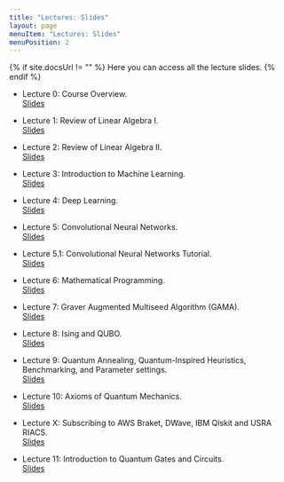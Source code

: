 ```yaml
---
title: "Lectures: Slides"
layout: page
menuItem: "Lectures: Slides"
menuPosition: 2
---
```

{% if site.docsUrl != "" %}
Here you can access all the lecture slides.
{% endif %}


- Lecture 0: Course Overview.<br>
<a href="slides/QUIP and QML Lecture 0 - Course Overview.pdf" download>Slides</a>


- Lecture 1: Review of Linear Algebra I.<br>
<a href="slides/18-819F Lecture 1 - Review of Linear Algebra I.pdf" download>Slides</a>

 
- Lecture 2: Review of Linear Algebra II.<br>
<a href="slides/18-819F Lecture 2 - Review of Linear Algebra II.pdf" download>Slides</a>

- Lecture 3: Introduction to Machine Learning.<br>
<a href="slides/18-819F Lecture 3 - Introduction to Marchine Learning I.pdf" download>Slides</a>

- Lecture 4: Deep Learning.<br>
<a href="slides/18-819F Lecture 4 - Deep Learning.pdf" download>Slides</a>

- Lecture 5: Convolutional Neural Networks.<br>
<a href="slides/18-819F Lecture 5 - Convolutional Neural Networks.pdf" download>Slides</a>

- Lecture 5.1: Convolutional Neural Networks Tutorial.<br>
<a href="slides/18-819F CNN_TutorialsAnnotated.pdf" download>Slides</a>

- Lecture 6: Mathematical Programming.<br>
<a href="slides/18-819F Lecture 6 - Mathematical Programming.pdf" download>Slides</a>

- Lecture 7: Graver Augmented Multiseed Algorithm (GAMA).<br>
<a href="slides/18-819F Lecture 7 - Graver Augmented Multiseed Algorithm (GAMA).pdf" download>Slides</a>

 - Lecture 8: Ising and QUBO.<br>
<a href="slides/QUIP and QML Lecture 8 - Ising and QUBO.pdf" download>Slides</a>

- Lecture 9: Quantum Annealing, Quantum-Inspired Heuristics, Benchmarking, and Parameter settings.<br>
<a href="slides/18-819F Lecture 9 - Quantum Annealing, Quantum-Inspired Heuristics, Benchmarking, and Parameter setting.pdf" download>Slides</a>

- Lecture 10: Axioms of Quantum Mechanics.<br>
<a href="slides/QUIP and QML Lecture 10 - Axioms of Quantum Mechanics.pdf" download>Slides</a>

- Lecture X: Subscribing to AWS Braket, DWave, IBM Qiskit and USRA RIACS.<br>
<a href="slides/18-891F Lecture X - Subscribing to AWS Braket, DWave, IBM Qiskit and USRA RIACS.pdf" download>Slides</a>


- Lecture 11: Introduction to Quantum Gates and Circuits.<br>
<a href="slides/18-819F Lecture 11 - Introduction to Quantum Gates and Circuits.pdf" download>Slides</a>




<!-- - Lecture 7: Convolutional Neural Networks.<br>
<a href="slides/QUIP and QML Lecture 7 - Convolutional Neural Networks.pdf" download>Slides</a>

- Lecture 8: Graver Augmented Multiseed Algorithm (GAMA).<br>
<a href="slides/QUIP and QML Lecture 8 - Graver Augmented Multiseed Algorithm (GAMA).pdf" download>Slides</a>

- Lecture 9: Quantum Annealing, Quantum-Inspired Heuristics, Benchmarking, and Parameter settings.<br>
<a href="slides/18-819F Lecture 9 - Quantum Annealing, Quantum-Inspired Heuristics, Benchmarking, and Parameter setting.pdf" download>Slides</a>

- Lecture 10: Introduction to Quantum Gates and Circuits.<br>
<a href="slides/QUIP and QML Lecture 10 - Introduction to Quantum Gates and Circuits.pdf" download>Slides</a>

- Lecture 11: First Look at Quantum Algorithms Deutsch's Problem.<br>
<a href="slides/QUIP and QML Lecture 11 - First Look at Quantum Algorithms Deutsch’s Problem.pdf" download>Slides</a>

- Lecture 12: Quantum Approximate Optimization Algorithm.<br>
<a href="slides/QUIP and QML Lecture 12 - Quantum Approximate Optimization Algorithm.pdf" download>Slides</a>

- Lecture 13: Midterm Presentations

- Lecture 14: Quantum Annealing, Quantum-inspired Heuristics, Benchmarking, and Parameter setting.<br>
<a href="slides/QUIP and QML Lecture 14 - Quantum Annealing, Quantum-Inspired Heuristics, Benchmarking, and Parameter setting.pdf" download>Slides</a>

- Lecture 15: Quantum Fourier Transform.<br>
<a href="slides/QUIP and QML Lecture 15 - Quantum Fourier Transform.pdf" download>Slides</a>

- Lecture 16: Quantum Phase Estimation and Linear Algebraic Systems.<br>
<a href="slides/QUIP and QML Lecture 16 - Quantum Phase Estimation and Linear Algebraic Systems.pdf" download>Slides</a>

- Lecture 17: Novel Approaches to Solving Ising Problems.<br>
<a href="slides/QUIP and QML Lecture 17 - Novel Approaches to Solving Ising Models.pdf" download>Slides</a>

- Lecture 18: Guest Speaker: Prof. Prabha Mandayam. Quantum Error Correction. 
[Part 1](https://www.youtube.com/watch?v=0Hhu2B1Xbu0), [Part 2](https://www.youtube.com/watch?v=VdHyAabmhyY), [Part 3](https://www.youtube.com/watch?v=Hz-kasZtrWc).


- Lecture X: Subscribing to AWS Braket, DWave, IBM Qiskit and USRA RIACS.<br>
<a href="slides/QUIP and QML Lecture X - Subscribing to AWS Braket, DWave, IBM Qiskit and USRA RIACS.pdf" download>Slides</a>

-->
